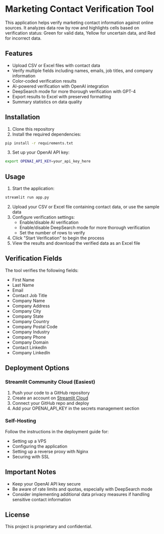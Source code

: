 # Marketing Contact Verification Tool

This application helps verify marketing contact information against online sources. It analyzes data row by row and highlights cells based on verification status: Green for valid data, Yellow for uncertain data, and Red for incorrect data.

## Features

- Upload CSV or Excel files with contact data
- Verify multiple fields including names, emails, job titles, and company information
- Color-coded verification results
- AI-powered verification with OpenAI integration
- DeepSearch mode for more thorough verification with GPT-4
- Export results to Excel with preserved formatting
- Summary statistics on data quality

## Installation

1. Clone this repository
2. Install the required dependencies:

```bash
pip install -r requirements.txt
```

3. Set up your OpenAI API key:

```bash
export OPENAI_API_KEY=your_api_key_here
```

## Usage

1. Start the application:

```bash
streamlit run app.py
```

2. Upload your CSV or Excel file containing contact data, or use the sample data
3. Configure verification settings:
   - Enable/disable AI verification
   - Enable/disable DeepSearch mode for more thorough verification
   - Set the number of rows to verify
4. Click "Start Verification" to begin the process
5. View the results and download the verified data as an Excel file

## Verification Fields

The tool verifies the following fields:
- First Name
- Last Name
- Email
- Contact Job Title
- Company Name
- Company Address
- Company City
- Company State
- Company Country
- Company Postal Code
- Company Industry
- Company Phone
- Company Domain
- Contact LinkedIn
- Company LinkedIn

## Deployment Options

### Streamlit Community Cloud (Easiest)

1. Push your code to a GitHub repository
2. Create an account on [Streamlit Cloud](https://streamlit.io/cloud)
3. Connect your GitHub repo and deploy
4. Add your OPENAI_API_KEY in the secrets management section

### Self-Hosting

Follow the instructions in the deployment guide for:
- Setting up a VPS
- Configuring the application
- Setting up a reverse proxy with Nginx
- Securing with SSL

## Important Notes

- Keep your OpenAI API key secure
- Be aware of rate limits and quotas, especially with DeepSearch mode
- Consider implementing additional data privacy measures if handling sensitive contact information

## License

This project is proprietary and confidential.